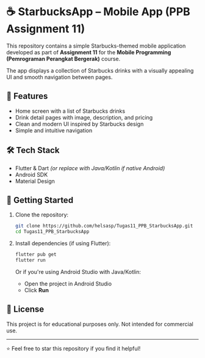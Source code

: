 # ☕ StarbucksApp – Mobile App (PPB Assignment 11)

This repository contains a simple Starbucks-themed mobile application developed as part of **Assignment 11** for the **Mobile Programming (Pemrograman Perangkat Bergerak)** course.

The app displays a collection of Starbucks drinks with a visually appealing UI and smooth navigation between pages.

## 📱 Features

- Home screen with a list of Starbucks drinks  
- Drink detail pages with image, description, and pricing  
- Clean and modern UI inspired by Starbucks design  
- Simple and intuitive navigation

## 🛠️ Tech Stack

- Flutter & Dart *(or replace with Java/Kotlin if native Android)*  
- Android SDK  
- Material Design

## 🚀 Getting Started

1. Clone the repository:  
   ```bash
   git clone https://github.com/helsasp/Tugas11_PPB_StarbucksApp.git  
   cd Tugas11_PPB_StarbucksApp  
   ```

2. Install dependencies (if using Flutter):  
   ```bash
   flutter pub get  
   flutter run  
   ```

   Or if you're using Android Studio with Java/Kotlin:  
   - Open the project in Android Studio  
   - Click **Run**

## 📄 License

This project is for educational purposes only. Not intended for commercial use.

---

⭐️ Feel free to star this repository if you find it helpful!

